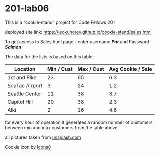 # 201-lab06
This is a "cookie-stand" project for Code Fellows 201

deployed site link: https://leokuhorev.github.io/cookie-stand/sales.html

To get access to Sales.html page - enter username **_Pat_** and Password **_Salmon_**


The data for the lists is based on this table:

| Location      |  Min / Cust | Max / Cust  | Avg Cookie / Sale | 
|---------------|-------------|-------------|-------------------|
| 1st and Pike  |  23         | 65          |6.3                |
| SeaTac Airport| 3           |24           |  1.2              |
| Seattle Center| 11          | 38          |3.7                |
| Capitol Hill  | 	20        | 38          | 2.3               |
| Alki          | 2           |  16         |  4.6              |

for every hour of operation it generates a random number of customers between min and max customers from the table above


all pictures taken from [unsplash.com](https://unsplash.com/)

Cookie icon by [Icons8](https://icons8.com/icon/97693/cookie)
